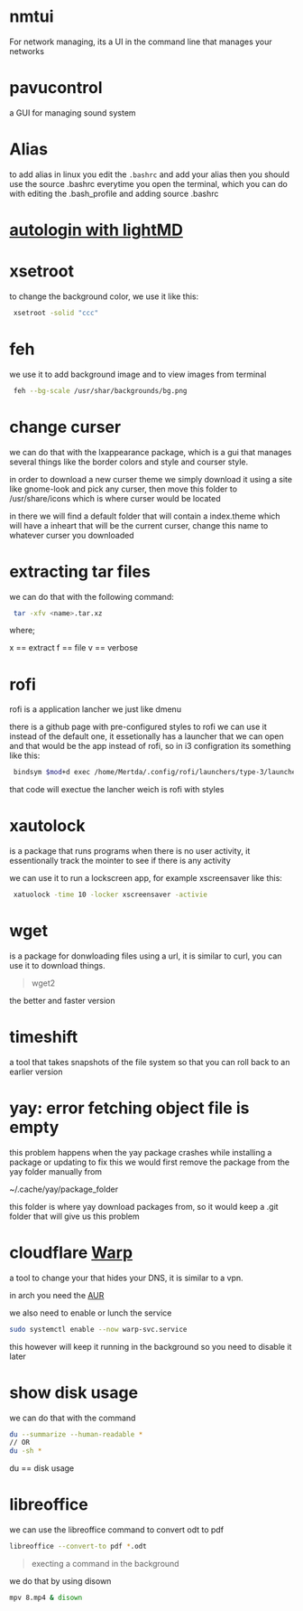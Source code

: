 # nmtui

For network managing, its a UI in the command line that manages your networks

# pavucontrol

a GUI for managing sound system

# Alias
to add alias in linux you edit the `.bashrc` and add your alias
then you should use the source .bashrc everytime you open the 
terminal, which you can do with editing the .bash_profile and adding 
source .bashrc

# [autologin with lightMD](https://wiki.archlinux.org/title/LightDM#Enabling_autologin)

# xsetroot

to change the background color, we use it like this:

```zsh
 xsetroot -solid "ccc"
```

# feh 

we use it to add background image and to view images from terminal

```zsh
 feh --bg-scale /usr/shar/backgrounds/bg.png
```

# change curser 

we can do that with the lxappearance package, which is a gui that manages several things
like the border colors and style and courser style.

in order to download a new curser theme we simply download it using a site like 
gnome-look and pick any curser, then move this folder to /usr/share/icons
which is where curser would be located

in there we will find a default folder that will contain a index.theme which will have
a inheart that will be the current curser, change this name to whatever curser you downloaded

# extracting tar files

we can do that with the following command:

```zsh
 tar -xfv <name>.tar.xz
```

where;

x == extract
f == file
v == verbose

# rofi

rofi is a application lancher we just like dmenu

there is a github page with pre-configured styles to rofi
we can use it instead of the default one, it essetionally 
has a launcher that we can open and that would be the app 
instead of rofi, so in i3 configration its something like this:

```zsh
 bindsym $mod+d exec /home/Mertda/.config/rofi/launchers/type-3/launcher.sh 
```

that code will exectue the lancher weich is rofi with styles

# xautolock

is a package that runs programs when there is no user activity,
it essentionally track the mointer to see if there is any activity

we can use it to run a lockscreen app, for example xscreensaver like this:

```zsh
 xatuolock -time 10 -locker xscreensaver -activie
```

# wget

is a package for donwloading files using a url, it is similar to curl, you can
use it to download things.

> wget2

the better and faster version 

# timeshift

a tool that takes snapshots of the file system so that you can roll back to an earlier 
version

# yay: error fetching object file is empty 

this problem happens when the yay package crashes while installing a package or updating
to fix this we would first remove the package from the yay folder manually from

~/.cache/yay/package_folder

this folder is where yay download packages from, so it would keep a .git folder that
will give us this problem

# cloudflare [Warp](https://developers.cloudflare.com/warp-client/get-started/linux/)

a tool to change your that hides your DNS, it is similar to a vpn.

in arch you need the [AUR](https://aur.archlinux.org/packages/cloudflare-warp-bin)

we also need to enable or lunch the service 

```zsh
sudo systemctl enable --now warp-svc.service
```

this however will keep it running in the background so you need to disable it later


# show disk usage

we can do that with the command

```zsh
du --summarize --human-readable *
// OR
du -sh *
```

du == disk usage

# libreoffice

we can use the libreoffice command to convert odt to pdf

``` zsh
libreoffice --convert-to pdf *.odt
```

>execting a command in the background

we do that by using disown

```zsh
mpv 8.mp4 & disown 
```


